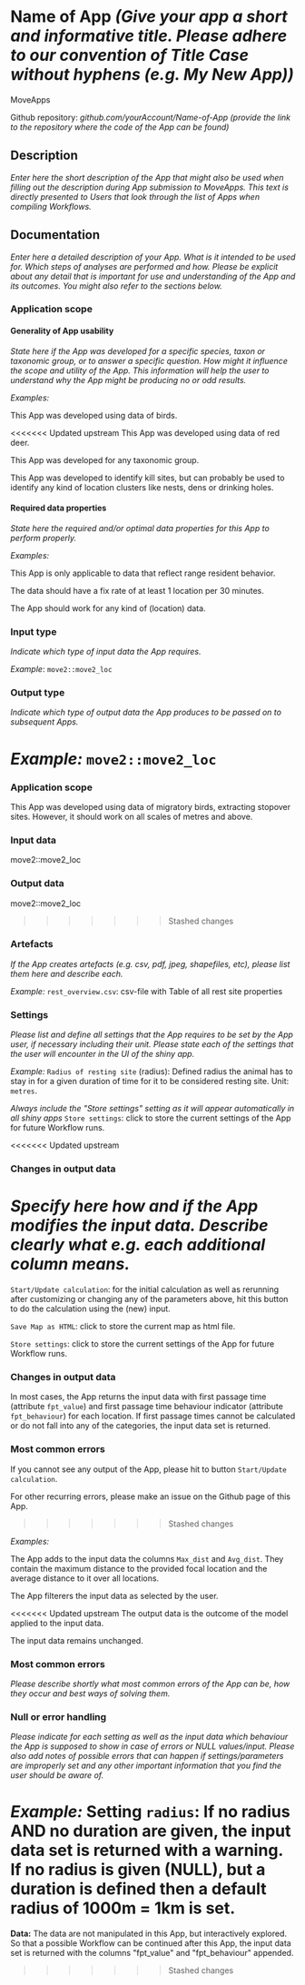 # Name of App *(Give your app a short and informative title. Please adhere to our convention of Title Case without hyphens (e.g. My New App))*

MoveApps

Github repository: *github.com/yourAccount/Name-of-App* *(provide the link to the repository where the code of the App can be found)*

## Description
*Enter here the short description of the App that might also be used when filling out the description during App submission to MoveApps. This text is directly presented to Users that look through the list of Apps when compiling Workflows.*

## Documentation
*Enter here a detailed description of your App. What is it intended to be used for. Which steps of analyses are performed and how. Please be explicit about any detail that is important for use and understanding of the App and its outcomes. You might also refer to the sections below.*

### Application scope
#### Generality of App usability
*State here if the App was developed for a specific species, taxon or taxonomic group, or to answer a specific question. How might it influence the scope and utility of the App. This information will help the user to understand why the App might be producing no or odd results.*

*Examples:*

This App was developed using data of birds. 

<<<<<<< Updated upstream
This App was developed using data of red deer. 

This App was developed for any taxonomic group. 

This App was developed to identify kill sites, but can probably be used to identify any kind of location clusters like nests, dens or drinking holes.

#### Required data properties
*State here the required and/or optimal data properties for this App to perform properly.*

*Examples:*

This App is only applicable to data that reflect range resident behavior. 

The data should have a fix rate of at least 1 location per 30 minutes. 

The App should work for any kind of (location) data.

### Input type
*Indicate which type of input data the App requires.*

*Example*: `move2::move2_loc`

### Output type
*Indicate which type of output data the App produces to be passed on to subsequent Apps.*

*Example:* `move2::move2_loc`
=======
### Application scope
This App was developed using data of migratory birds, extracting stopover sites. However, it should work on all scales of metres and above. 


### Input data
move2::move2_loc

### Output data
move2::move2_loc
>>>>>>> Stashed changes

### Artefacts
*If the App creates artefacts (e.g. csv, pdf, jpeg, shapefiles, etc), please list them here and describe each.*

*Example:* `rest_overview.csv`: csv-file with Table of all rest site properties

### Settings 
*Please list and define all settings that the App requires to be set by the App user, if necessary including their unit. Please state each of the settings that the user will encounter in the UI of the shiny app.*

*Example:* `Radius of resting site` (radius): Defined radius the animal has to stay in for a given duration of time for it to be considered resting site. Unit: `metres`.

*Always include the "Store settings" setting as it will appear automatically in all shiny apps*
`Store settings`: click to store the current settings of the App for future Workflow runs. 

<<<<<<< Updated upstream
### Changes in output data
*Specify here how and if the App modifies the input data. Describe clearly what e.g. each additional column means.*
=======
`Start/Update calculation`: for the initial calculation as well as rerunning after customizing or changing any of the parameters above, hit this button to do the calculation using the (new) input.

`Save Map as HTML`: click to store the current map as html file. 

`Store settings`: click to store the current settings of the App for future Workflow runs. 

### Changes in output data
In most cases, the App returns the input data with first passage time (attribute `fpt_value`) and first passage time behaviour indicator (attribute `fpt_behaviour`) for each location. If first passage times cannot be calculated or do not fall into any of the categories, the input data set is returned.

### Most common errors
If you cannot see any output of the App, please hit to button `Start/Update calculation`.

For other recurring errors, please make an issue on the Github page of this App.
>>>>>>> Stashed changes

*Examples:*

The App adds to the input data the columns `Max_dist` and `Avg_dist`. They contain the maximum distance to the provided focal location and the average distance to it over all locations. 

The App filterers the input data as selected by the user. 

<<<<<<< Updated upstream
The output data is the outcome of the model applied to the input data. 

The input data remains unchanged.

### Most common errors
*Please describe shortly what most common errors of the App can be, how they occur and best ways of solving them.*

### Null or error handling
*Please indicate for each setting as well as the input data which behaviour the App is supposed to show in case of errors or NULL values/input. Please also add notes of possible errors that can happen if settings/parameters are improperly set and any other important information that you find the user should be aware of.*

*Example:* **Setting `radius`:** If no radius AND no duration are given, the input data set is returned with a warning. If no radius is given (NULL), but a duration is defined then a default radius of 1000m = 1km is set. 
=======
**Data:** The data are not manipulated in this App, but interactively explored. So that a possible Workflow can be continued after this App, the input data set is returned with the columns "fpt_value" and "fpt_behaviour" appended.


>>>>>>> Stashed changes
